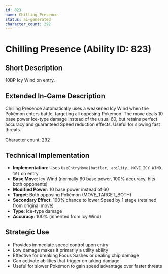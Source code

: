 ```yaml
---
id: 823
name: Chilling Presence
status: ai-generated
character_count: 292
---
```


# Chilling Presence (Ability ID: 823)

## Short Description
10BP Icy Wind on entry.

## Extended In-Game Description
Chilling Presence automatically uses a weakened Icy Wind when the Pokémon enters battle, targeting all opposing Pokémon. The move deals 10 base power Ice-type damage instead of the usual 60, but retains perfect accuracy and guaranteed Speed reduction effects. Useful for slowing fast threats.

Character count: 292

## Technical Implementation
- **Implementation**: Uses `UseEntryMove(battler, ability, MOVE_ICY_WIND, 10)` on entry
- **Base Move**: Icy Wind (normally 60 base power, 100% accuracy, hits both opponents)
- **Modified Power**: 10 base power instead of 60
- **Target**: Both opposing Pokémon (MOVE_TARGET_BOTH)
- **Secondary Effect**: 100% chance to lower Speed by 1 stage (retained from original move)
- **Type**: Ice-type damage
- **Accuracy**: 100% (inherited from Icy Wind)

## Strategic Use
- Provides immediate speed control upon entry
- Low damage makes it primarily a utility ability
- Effective for breaking Focus Sashes or dealing chip damage
- Can activate abilities that trigger on taking damage
- Useful for slower Pokémon to gain speed advantage over faster threats